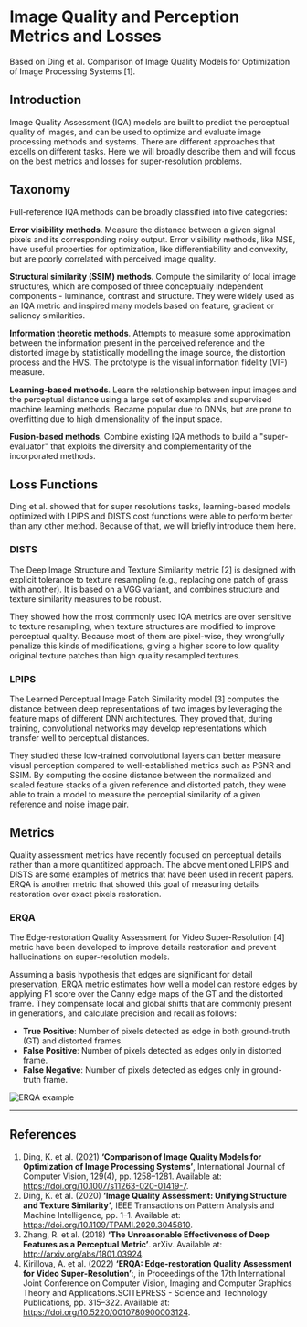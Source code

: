 # Image Quality and Perception Metrics and Losses

Based on Ding et al. Comparison of Image Quality Models for Optimization of Image Processing Systems [1].

## Introduction

Image Quality Assessment (IQA) models are built to predict the perceptual quality of images, and can be used to optimize and evaluate image processing methods and systems. There are different approaches that excells on different tasks. Here we will broadly describe them and will focus on the best metrics and losses for super-resolution problems.

## Taxonomy

Full-reference IQA methods can be broadly classified into five categories:

**Error visibility methods**. Measure the distance between a given signal pixels and its corresponding noisy output. Error visibility methods, like MSE, have useful properties for optimization, like differentiability and convexity, but are poorly correlated with perceived image quality.

**Structural similarity (SSIM) methods**. Compute the similarity of local image structures, which are composed of three conceptually independent components - luminance, contrast and structure. They were widely used as an IQA metric and inspired many models based on feature, gradient or saliency similarities.

**Information theoretic methods**. Attempts to measure some approximation between the information present in the perceived reference and the distorted image by statistically modelling the image source, the distortion process and the HVS. The prototype is the visual information fidelity (VIF) measure.

**Learning-based methods**. Learn the relationship between input images and the perceptual distance using a large set of examples and supervised machine learning methods. Became popular due to DNNs, but are prone to overfitting due to high dimensionality of the input space.

**Fusion-based methods**. Combine existing IQA methods to build a "super-evaluator" that exploits the diversity and complementarity of the incorporated methods.

## Loss Functions

Ding et al. showed that for super resolutions tasks, learning-based models optimized with LPIPS and DISTS cost functions were able to perform better than any other method. Because of that, we will briefly introduce them here.

### DISTS

The Deep Image Structure and Texture Similarity metric [2] is designed with explicit tolerance to texture resampling (e.g., replacing one patch of grass with another). It is based on a VGG variant, and combines structure and texture similarity measures to be robust.

They showed how the most commonly used IQA metrics are over sensitive to texture resampling, when texture structures are modified to improve perceptual quality. Because most of them are pixel-wise, they wrongfully penalize this kinds of modifications, giving a higher score to low quality original texture patches than high quality resampled textures.

### LPIPS

The Learned Perceptual Image Patch Similarity model [3] computes the distance between deep representations of two images by leveraging the feature maps of different DNN architectures. They proved that, during training, convolutional networks may develop representations which transfer well to perceptual distances.

They studied these low-trained convolutional layers can better measure visual perception compared to well-established metrics such as PSNR and SSIM. By computing the cosine distance between the normalized and scaled feature stacks of a given reference and distorted patch, they were able to train a model to measure the perceptial similarity of a given reference and noise image pair.

## Metrics

Quality assessment metrics have recently focused on perceptual details rather than a more quantitized approach. The above mentioned LPIPS and DISTS are some examples of metrics that have been used in recent papers. ERQA is another metric that showed this goal of measuring details restoration over exact pixels restoration.

### ERQA

The Edge-restoration Quality Assessment for Video Super-Resolution [4] metric have been developed to improve details restoration and prevent hallucinations on super-resolution models.

Assuming a basis hypothesis that edges are significant for detail preservation, ERQA metric estimates how well a model can restore edges by applying F1 score over the Canny edge maps of the GT and the distorted frame. They compensate local and global shifts that are commonly present in generations, and calculate precision and recall as follows:

- **True Positive**: Number of pixels detected as edge in both ground-truth (GT) and distorted frames.
- **False Positive**: Number of pixels detected as edges only in distorted frame.
- **False Negative**: Number of pixels detected as edges only in ground-truth frame.

![ERQA example](../imgs/erqa-example.png)

---

## References

1. Ding, K. et al. (2021) **‘Comparison of Image Quality Models for Optimization of Image Processing Systems’**, International Journal of Computer Vision, 129(4), pp. 1258–1281. Available at: <https://doi.org/10.1007/s11263-020-01419-7>.
2. Ding, K. et al. (2020) **‘Image Quality Assessment: Unifying Structure and Texture Similarity’**, IEEE Transactions on Pattern Analysis and Machine Intelligence, pp. 1–1. Available at: <https://doi.org/10.1109/TPAMI.2020.3045810>.
3. Zhang, R. et al. (2018) **‘The Unreasonable Effectiveness of Deep Features as a Perceptual Metric’**. arXiv. Available at: <http://arxiv.org/abs/1801.03924>.
4. Kirillova, A. et al. (2022) **‘ERQA: Edge-restoration Quality Assessment for Video Super-Resolution’**:, in Proceedings of the 17th International Joint Conference on Computer Vision, Imaging and Computer Graphics Theory and Applications.SCITEPRESS - Science and Technology Publications, pp. 315–322. Available at: <https://doi.org/10.5220/0010780900003124>.
